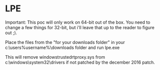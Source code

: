 # LPE

Important: This poc will only work on 64-bit out of the box. You need to change a few things for 32-bit, but i'll leave that up to the reader to figure out ;).


Place the files from the "for your downloads folder" in your c:\users\%username%\downloads folder and run lpe.exe 

This will remove windowstrustedrtproxy.sys from c:\windows\system32\drivers if not patched by the december 2016 patch.
